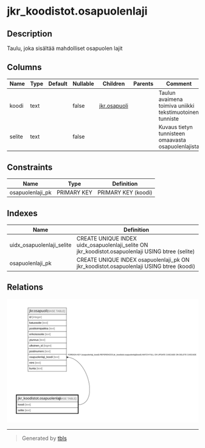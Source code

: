 # jkr_koodistot.osapuolenlaji

## Description

Taulu, joka sisältää mahdolliset osapuolen lajit

## Columns

| Name | Type | Default | Nullable | Children | Parents | Comment |
| ---- | ---- | ------- | -------- | -------- | ------- | ------- |
| koodi | text |  | false | [jkr.osapuoli](jkr.osapuoli.md) |  | Taulun avaimena toimiva uniikki tekstimuotoinen tunniste |
| selite | text |  | false |  |  | Kuvaus tietyn tunnisteen omaavasta osapuolenlajista |

## Constraints

| Name | Type | Definition |
| ---- | ---- | ---------- |
| osapuolenlaji_pk | PRIMARY KEY | PRIMARY KEY (koodi) |

## Indexes

| Name | Definition |
| ---- | ---------- |
| uidx_osapuolenlaji_selite | CREATE UNIQUE INDEX uidx_osapuolenlaji_selite ON jkr_koodistot.osapuolenlaji USING btree (selite) |
| osapuolenlaji_pk | CREATE UNIQUE INDEX osapuolenlaji_pk ON jkr_koodistot.osapuolenlaji USING btree (koodi) |

## Relations

![er](jkr_koodistot.osapuolenlaji.svg)

---

> Generated by [tbls](https://github.com/k1LoW/tbls)

